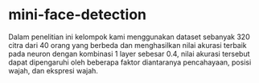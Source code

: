 # mini-face-detection
Dalam penelitian ini kelompok kami menggunakan dataset sebanyak 320 citra dari 40 orang yang berbeda dan menghasilkan nilai akurasi terbaik pada neuron dengan kombinasi 1 layer sebesar 0.4, 
nilai akurasi tersebut dapat dipengaruhi oleh beberapa faktor diantaranya pencahayaan, posisi wajah, dan ekspresi wajah.
